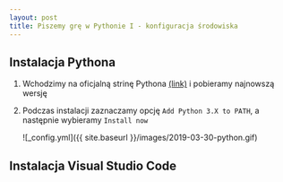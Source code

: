 ```yaml
---
layout: post
title: Piszemy grę w Pythonie I - konfiguracja środowiska
---
```


## Instalacja Pythona

1. Wchodzimy na oficjalną strinę Pythona [(link)](https://www.python.org/) i pobieramy najnowszą wersję
2. Podczas instalacji zaznaczamy opcję `Add Python 3.X to PATH`, a następnie wybieramy `Install now`
   
   ![_config.yml]({{ site.baseurl }}/images/2019-03-30-python.gif)


## Instalacja Visual Studio Code
